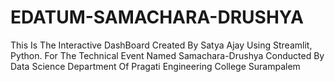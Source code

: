 # EDATUM-SAMACHARA-DRUSHYA
This Is The Interactive DashBoard Created By Satya Ajay Using Streamlit, Python.
For The Technical Event Named Samachara-Drushya Conducted By Data Science Department
Of Pragati Engineering College Surampalem
